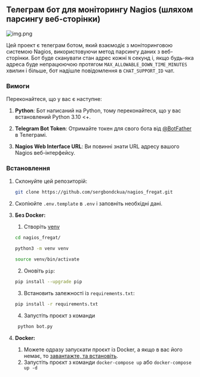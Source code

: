 ## Телеграм бот для моніторингу Nagios (шляхом парсингу веб-сторінки)
![img.png](https://miro.medium.com/v2/resize:fit:736/1*Wv7InsOzfX7gTWZWYd-T2A.png)


Цей проект є телеграм ботом, який взаємодіє з моніторинговою системою Nagios, використовуючи метод парсингу даних з веб-сторінки. Бот буде сканувати стан адрес кожні `N` секунд і, якщо будь-яка адреса буде непрацюючою протягом `MAX_ALLOWABLE_DOWN_TIME_MINUTES` хвилин і більше, бот надішле повідомлення в `CHAT_SUPPORT_ID` чат.

### Вимоги

Переконайтеся, що у вас є наступне:

1. **Python**: Бот написаний на Python, тому переконайтеся, що у вас встановлений Python 3.10 <+.

2. **Telegram Bot Token**: Отримайте токен для свого бота від [@BotFather](https://t.me/BotFather) в Телеграмі.

3. **Nagios Web Interface URL**: Ви повинні знати URL адресу вашого Nagios веб-інтерфейсу.

### Встановлення

1. Склонуйте цей репозиторій:

    ```bash
    git clone https://github.com/sergbondckua/nagios_fregat.git
    ```
2. Скопіюйте `.env.template` в `.env` і заповніть необхідні дані.
3. **Без Docker:**

    1. Створіть [venv](https://docs.python.org/3/library/venv.html)
    ```bash
    cd nagios_fregat/
    ```
    ```bash
    python3 -m venv venv
    ```
    ```bash
    source venv/bin/activate
    ```
    2. Оновіть `pip`:
    ```bash
    pip install --upgrade pip
    ```
    3. Встановить залежності із `requirements.txt`:
    ```bash
    pip install -r requirements.txt
    ```
    4. Запустіть проєкт з команди
   ```bash
    python bot.py
    ```
4. **Docker:**
   1. Можете одразу запускати проєкт із Docker, а якщо в вас його немає, то [завантажте, та встановіть](https://docs.docker.com/get-docker/).
   2. Запустіть проєкт з команди `docker-compose up` або `docker-compose up -d`
